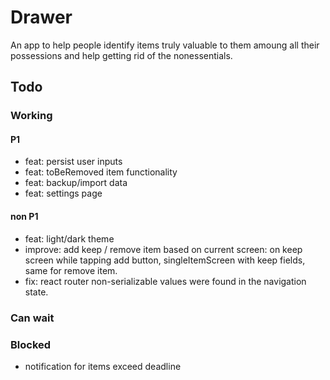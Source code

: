 # Drawer

An app to help people identify items truly valuable to them amoung all their possessions and help getting rid of the nonessentials.

## Todo

### Working

#### P1

- feat: persist user inputs
- feat: toBeRemoved item functionality
- feat: backup/import data
- feat: settings page

#### non P1

- feat: light/dark theme
- improve: add keep / remove item based on current screen: on keep screen while tapping add button, singleItemScreen with keep fields, same for remove item.
- fix: react router non-serializable values were found in the navigation state.

### Can wait

### Blocked

- notification for items exceed deadline
